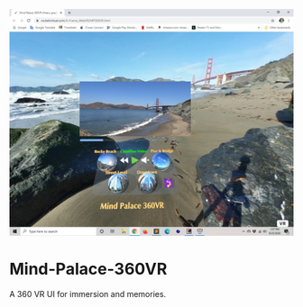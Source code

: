 ![Alt text](assets/img/MP360VR.png?raw=true "Title")

# Mind-Palace-360VR
A 360 VR UI for immersion and memories.
